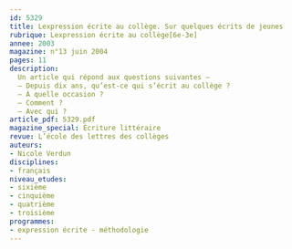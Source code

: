 ```yaml
---
id: 5329
title: Lexpression écrite au collège. Sur quelques écrits de jeunes
rubrique: Lexpression écrite au collège[6e-3e]
annee: 2003
magazine: n°13 juin 2004
pages: 11
description: 
  Un article qui répond aux questions suivantes – 
  – Depuis dix ans, qu’est-ce qui s’écrit au collège ?
  – À quelle occasion ?
  – Comment ?
  – Avec qui ?
article_pdf: 5329.pdf
magazine_special: Écriture littéraire
revue: L’école des lettres des collèges
auteurs:
- Nicole Verdun
disciplines:
- français
niveau_etudes:
- sixième
- cinquième
- quatrième
- troisième
programmes:
- expression écrite - méthodologie
---
```

